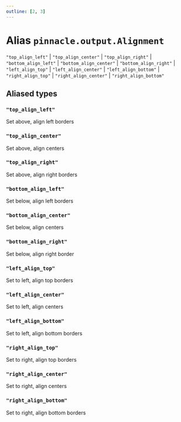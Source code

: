 ```yaml
---
outline: [2, 3]
---
```


# Alias `pinnacle.output.Alignment`

<code>"top_align_left"</code> | <code>"top_align_center"</code> | <code>"top_align_right"</code> | <code>"bottom_align_left"</code> | <code>"bottom_align_center"</code> | <code>"bottom_align_right"</code> | <code>"left_align_top"</code> | <code>"left_align_center"</code> | <code>"left_align_bottom"</code> | <code>"right_align_top"</code> | <code>"right_align_center"</code> | <code>"right_align_bottom"</code>



## Aliased types

### <code>"top_align_left"</code>

Set above, align left borders

### <code>"top_align_center"</code>

Set above, align centers

### <code>"top_align_right"</code>

Set above, align right borders

### <code>"bottom_align_left"</code>

Set below, align left borders

### <code>"bottom_align_center"</code>

Set below, align centers

### <code>"bottom_align_right"</code>

Set below, align right border

### <code>"left_align_top"</code>

Set to left, align top borders

### <code>"left_align_center"</code>

Set to left, align centers

### <code>"left_align_bottom"</code>

Set to left, align bottom borders

### <code>"right_align_top"</code>

Set to right, align top borders

### <code>"right_align_center"</code>

Set to right, align centers

### <code>"right_align_bottom"</code>

Set to right, align bottom borders
